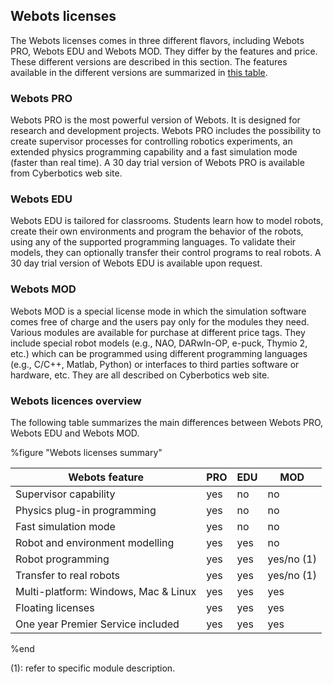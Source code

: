 ## Webots licenses

The Webots licenses comes in three different flavors, including Webots PRO,
Webots EDU and Webots MOD. They differ by the features and price. These
different versions are described in this section. The features available in the
different versions are summarized in [this table](#webots-licenses-summary).

### Webots PRO

Webots PRO is the most powerful version of Webots. It is designed for research
and development projects. Webots PRO includes the possibility to create
supervisor processes for controlling robotics experiments, an extended physics
programming capability and a fast simulation mode (faster than real time). A 30
day trial version of Webots PRO is available from Cyberbotics web site.

### Webots EDU

Webots EDU is tailored for classrooms. Students learn how to model robots,
create their own environments and program the behavior of the robots, using any
of the supported programming languages. To validate their models, they can
optionally transfer their control programs to real robots. A 30 day trial
version of Webots EDU is available upon request.

### Webots MOD

Webots MOD is a special license mode in which the simulation software comes free
of charge and the users pay only for the modules they need. Various modules are
available for purchase at different price tags. They include special robot
models (e.g., NAO, DARwIn-OP, e-puck, Thymio 2, etc.) which can be programmed
using different programming languages (e.g., C/C++, Matlab, Python) or
interfaces to third parties software or hardware, etc. They are all described on
Cyberbotics web site.

### Webots licences overview

The following table summarizes the main differences between Webots PRO, Webots
EDU and Webots MOD.

%figure "Webots licenses summary"

| Webots feature                       | PRO | EDU | MOD        |
| ------------------------------------ | --- | --- | ---------- |
| Supervisor capability                | yes | no  | no         |
| Physics plug-in programming          | yes | no  | no         |
| Fast simulation mode                 | yes | no  | no         |
| Robot and environment modelling      | yes | yes | no         |
| Robot programming                    | yes | yes | yes/no (1) |
| Transfer to real robots              | yes | yes | yes/no (1) |
| Multi-platform: Windows, Mac & Linux | yes | yes | yes        |
| Floating licenses                    | yes | yes | yes        |
| One year Premier Service included    | yes | yes | yes        |

%end

(1): refer to specific module description.
